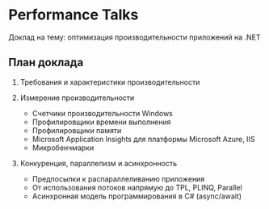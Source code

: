 # Performance Talks
Доклад на тему: оптимизация производительности приложений на .NET

## План доклада

1.  Требования и характеристики производительности

2.  Измерение производительности
    * Счетчики производительности Windows
    * Профилировщики времени выполнения
    * Профилировщики памяти
    * Microsoft Application Insights для платформы Microsoft Azure, IIS
    * Микробенчмарки

3.  Конкуренция, параллелизм и асинхронность
    * Предпосылки к распараллеливанию приложения
    * От использования потоков напрямую до TPL, PLINQ, Parallel
    * Асинхронная модель программирования в C# (async/await)